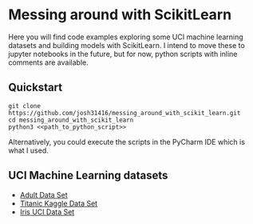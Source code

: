 # Messing around with ScikitLearn

Here you will find code examples exploring some UCI machine learning datasets and building models with ScikitLearn.
I intend to move these to jupyter notebooks in the future, but for now, python scripts with inline comments are available.

## Quickstart

```
git clone https://github.com/josh31416/messing_around_with_scikit_learn.git
cd messing_around_with_scikit_learn
python3 <<path_to_python_script>>
```

Alternatively, you could execute the scripts in the PyCharm IDE which is what I used.

## UCI Machine Learning datasets

- [Adult Data Set](https://github.com/josh31416/messing-around-with-scikit-learn/tree/master/adult_uci_dataset)
- [Titanic Kaggle Data Set](https://github.com/josh31416/messing-around-with-scikit-learn/tree/master/titanic_kaggle)
- [Iris UCI Data Set](https://github.com/josh31416/messing-around-with-scikit-learn/tree/master/iris_uci_dataset)

